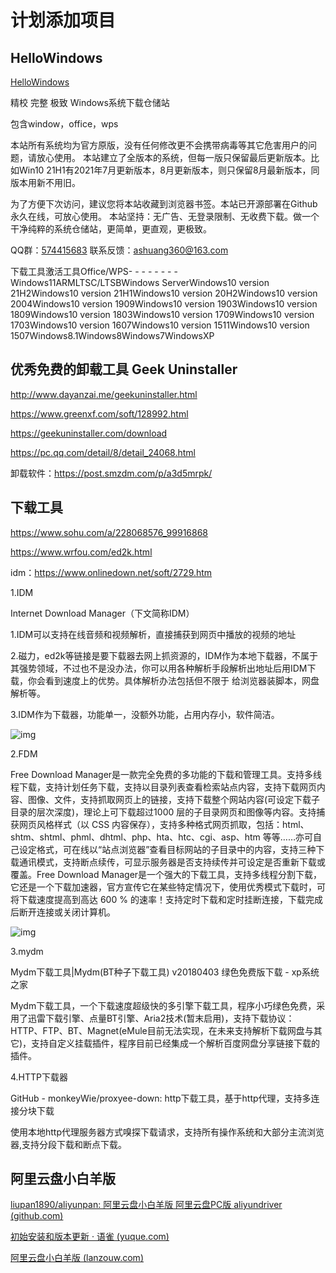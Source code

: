 # 计划添加项目

## HelloWindows

[HelloWindows](https://hellowindows.cn/)

精校 完整 极致 Windows系统下载仓储站

包含window，office，wps

本站所有系统均为官方原版，没有任何修改更不会携带病毒等其它危害用户的问题，请放心使用。
本站建立了全版本的系统，但每一版只保留最后更新版本。比如Win10 21H1有2021年7月更新版本，8月更新版本，则只保留8月最新版本，同版本用新不用旧。

为了方便下次访问，建议您将本站收藏到浏览器书签。本站已开源部署在Github永久在线，可放心使用。
本站坚持：无广告、无登录限制、无收费下载。做一个干净纯粹的系统仓储站，更简单，更直观，更极致。

QQ群：[574415683](https://jq.qq.com/?_wv=1027&k=T1H68pZC)
联系反馈：ashuang360@163.com

下载工具激活工具Office/WPS- - - - - - - -Windows11ARMLTSC/LTSBWindows ServerWindows10 version 21H2Windows10 version 21H1Windows10 version 20H2Windows10 version 2004Windows10 version 1909Windows10 version 1903Windows10 version 1809Windows10 version 1803Windows10 version 1709Windows10 version 1703Windows10 version 1607Windows10 version 1511Windows10 version 1507Windows8.1Windows8Windows7WindowsXP

## 优秀免费的卸载工具 Geek Uninstaller

http://www.dayanzai.me/geekuninstaller.html

https://www.greenxf.com/soft/128992.html

https://geekuninstaller.com/download

https://pc.qq.com/detail/8/detail_24068.html

卸载软件：https://post.smzdm.com/p/a3d5mrpk/

## 下载工具

https://www.sohu.com/a/228068576_99916868

https://www.wrfou.com/ed2k.html

idm：https://www.onlinedown.net/soft/2729.htm



1.IDM

Internet Download Manager（下文简称IDM）

1.IDM可以支持在线音频和视频解析，直接捕获到网页中播放的视频的地址

2.磁力，ed2k等链接是要下载器去网上抓资源的，IDM作为本地下载器，不属于其强势领域，不过也不是没办法，你可以用各种解析手段解析出地址后用IDM下载，你会看到速度上的优势。具体解析办法包括但不限于 给浏览器装脚本，网盘解析等。

3.IDM作为下载器，功能单一，没额外功能，占用内存小，软件简洁。

![img](https://5b0988e595225.cdn.sohucs.com/images/20180412/f3d131c17b8c4a72a72e5809fe806001.jpeg)

2.FDM

Free Download Manager是一款完全免费的多功能的下载和管理工具。支持多线程下载，支持计划任务下载，支持以目录列表查看检索站点内容，支持下载网页内容、图像、文件，支持抓取网页上的链接，支持下载整个网站内容(可设定下载子目录的层次深度)，理论上可下载超过1000 层的子目录网页和图像等内容。支持捕获网页风格样式（以 CSS 内容保存），支持多种格式网页抓取，包括：html、shtm、shtml、phml、dhtml、php、hta、htc、cgi、asp、htm 等等……亦可自己设定格式，可在线以“站点浏览器”查看目标网站的子目录中的内容，支持三种下载通讯模式，支持断点续传，可显示服务器是否支持续传并可设定是否重新下载或覆盖。Free Download Manager是一个强大的下载工具，支持多线程分割下载，它还是一个下载加速器，官方宣传它在某些特定情况下，使用优秀模式下载时，可将下载速度提高到高达 600 % 的速率！支持定时下载和定时挂断连接，下载完成后断开连接或关闭计算机。

![img](https://5b0988e595225.cdn.sohucs.com/images/20180412/59473688dbfb42ecbc7ff7c07fe5e618.jpeg)

3.mydm

Mydm下载工具|Mydm(BT种子下载工具) v20180403 绿色免费版下载 - xp系统之家

Mydm下载工具，一个下载速度超级快的多引擎下载工具，程序小巧绿色免费，采用了迅雷下载引擎、点量BT引擎、Aria2技术(暂末启用)，支持下载协议：HTTP、FTP、BT、Magnet(eMule目前无法实现，在未来支持解析下载网盘与其它)，支持自定义挂载插件，程序目前已经集成一个解析百度网盘分享链接下载的插件。

4.HTTP下载器

GitHub - monkeyWie/proxyee-down: http下载工具，基于http代理，支持多连接分块下载

使用本地http代理服务器方式嗅探下载请求，支持所有操作系统和大部分主流浏览器,支持分段下载和断点下载。

## 阿里云盘小白羊版

[liupan1890/aliyunpan: 阿里云盘小白羊版 阿里云盘PC版 aliyundriver (github.com)](https://github.com/liupan1890/aliyunpan)

[初始安装和版本更新 · 语雀 (yuque.com)](https://www.yuque.com/liupan1890/xiaobaiyang/install#HmZJq)

[阿里云盘小白羊版 (lanzouw.com)](https://www.lanzouw.com/b01npsg8h)
